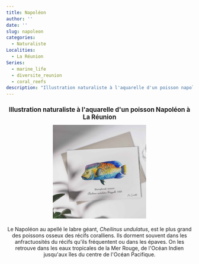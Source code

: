 ```yaml
---
title: Napoléon
author: ''
date: ''
slug: napoleon
categories:
  - Naturaliste
Localities:
  - La Réunion
Series:
  - marine_life
  - diversite_reunion
  - coral_reefs
description: "Illustration naturaliste à l'aquarelle d'un poisson napoléon à La Réunion"
---
```

<center>
<h1 style="font-size: 120%">Illustration naturaliste à l'aquarelle d'un poisson Napoléon à La Réunion</h1>
<img alt="[Poisson Napoléon à l'aquarelle]" src="napoleon-featured-image.jpg" width=50%> 
<br>
<br>
Le Napoléon au apellé le labre géant, <i>Cheilinus undulatus</i>, est le plus grand des poissons osseux des récifs coralliens. Ils dorment souvent dans les anfractuosités du récifs qu'ils fréquentent ou dans les épaves. On les retrouve dans les eaux tropicales de la Mer Rouge, de l'Océan Indien jusqu'aux îles du centre de l'Océan Pacifique.
</center>